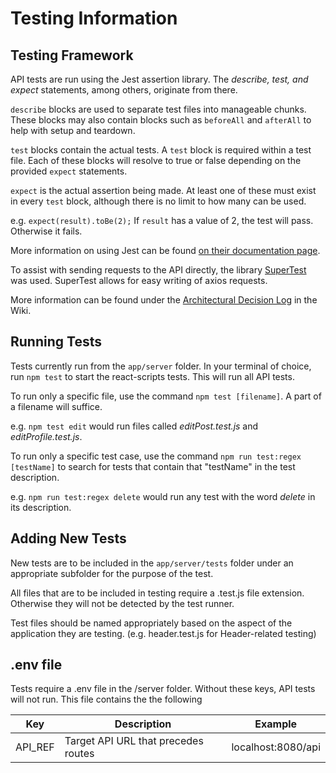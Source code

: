 # Testing Information

## Testing Framework

API tests are run using the Jest assertion library. The _describe, test, and expect_ statements, among others, originate from there.

`describe` blocks are used to separate test files into manageable chunks. These blocks may also contain blocks such as `beforeAll` and `afterAll` to help with setup and teardown.

`test` blocks contain the actual tests. A `test` block is required within a test file. Each of these blocks will resolve to true or false depending on the provided `expect` statements.

`expect` is the actual assertion being made. At least one of these must exist in every `test` block, although there is no limit to how many can be used.

e.g. `expect(result).toBe(2);`
If `result` has a value of 2, the test will pass. Otherwise it fails.

More information on using Jest can be found [on their documentation page](https://jestjs.io/docs/api).

To assist with sending requests to the API directly, the library [SuperTest](https://www.npmjs.com/package/supertest) was used. SuperTest allows for easy writing of axios requests.

More information can be found under the [Architectural Decision Log](https://github.com/bcgov/CITZ-HybridWorkplace/wiki/Architectural-Decision-Log) in the Wiki.

## Running Tests

Tests currently run from the `app/server` folder.
In your terminal of choice, run `npm test` to start the react-scripts tests.
This will run all API tests.

To run only a specific file, use the command `npm test [filename]`. A part of a filename will suffice.

e.g. `npm test edit` would run files called _editPost.test.js_ and _editProfile.test.js_.

To run only a specific test case, use the command `npm run test:regex [testName]` to search for tests that contain that "testName" in the test description.

e.g. `npm run test:regex delete` would run any test with the word _delete_ in its description.

## Adding New Tests

New tests are to be included in the `app/server/tests` folder under an appropriate subfolder for the purpose of the test.

All files that are to be included in testing require a .test.js file extension. Otherwise they will not be detected by the test runner.

Test files should be named appropriately based on the aspect of the application they are testing. (e.g. header.test.js for Header-related testing)

## .env file

Tests require a .env file in the /server folder.
Without these keys, API tests will not run.
This file contains the the following

| Key     | Description                         | Example            |
| ------- | ----------------------------------- | ------------------ |
| API_REF | Target API URL that precedes routes | localhost:8080/api |
